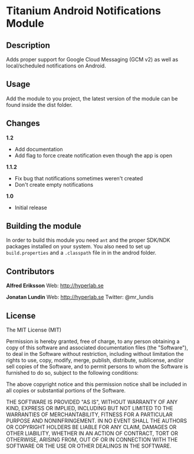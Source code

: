 # Titanium Android Notifications Module

## Description

Adds proper support for Google Cloud Messaging (GCM v2) as well as local/scheduled notifications on Android.

## Usage

Add the module to you project, the latest version of the module can be found inside the dist folder.

## Changes

**1.2**
- Add documentation
- Add flag to force create notification even though the app is open

**1.1.2**
- Fix bug that notifications sometimes weren't created
- Don't create empty notifications

**1.0**
- Initial release

## Building the module

In order to build this module you need `ant` and the proper SDK/NDK packages installed on your system. You also need to set up `build.properties` and a `.classpath` file in in the androd folder.


## Contributors

**Alfred Eriksson**
Web: http://hyperlab.se

**Jonatan Lundin**
Web: http://hyperlab.se
Twitter: @mr_lundis


## License

The MIT License (MIT)

Permission is hereby granted, free of charge, to any person obtaining a copy of this software and associated documentation files (the "Software"), to deal in the Software without restriction, including without limitation the rights to use, copy, modify, merge, publish, distribute, sublicense, and/or sell copies of the Software, and to permit persons to whom the Software is furnished to do so, subject to the following conditions:

The above copyright notice and this permission notice shall be included in all copies or substantial portions of the Software.

THE SOFTWARE IS PROVIDED "AS IS", WITHOUT WARRANTY OF ANY KIND, EXPRESS OR IMPLIED, INCLUDING BUT NOT LIMITED TO THE WARRANTIES OF MERCHANTABILITY, FITNESS FOR A PARTICULAR PURPOSE AND NONINFRINGEMENT. IN NO EVENT SHALL THE AUTHORS OR COPYRIGHT HOLDERS BE LIABLE FOR ANY CLAIM, DAMAGES OR OTHER LIABILITY, WHETHER IN AN ACTION OF CONTRACT, TORT OR OTHERWISE, ARISING FROM, OUT OF OR IN CONNECTION WITH THE SOFTWARE OR THE USE OR OTHER DEALINGS IN THE SOFTWARE.
